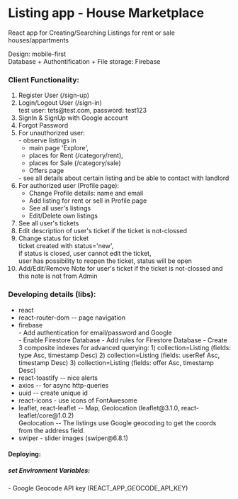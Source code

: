 # Listing app - House Marketplace

React app for Creating/Searching Listings for rent or sale houses/appartments

Design: mobile-first<br>
Database + Authontification + File storage: Firebase

### Client Functionality:
<ol>
  <li>Register User (/sign-up)</li>
  <li>Login/Logout User (/sign-in)<br>
      test user: tets@test.com, password: test123        
  </li>
  <li>SignIn & SignUp with Google account </li>
  <li>Forgot Password
  </li>
  <li>For unauthorized user:<br> 
    - observe listings in <br>
      <ul>
        <li>main page 'Explore',</li>
        <li>places for Rent (/category/rent),</li>
        <li>places for Sale (/category/sale)</li>
        <li>Offers page</li>
      </ul>
    - see all details about certain listing and be able to contact with landlord
  </li>
  <li>For authorized user (Profile page):<br>
      <ul>
        <li>Change Profile details: name and email</li>
        <li>Add listing for rent or sell in Profile page</li>
        <li>See all user's listings</li>
        <li>Edit/Delete own listings</li>
      </ul>    
  </li>
  <li>See all user's tickets</li>
  <li>Edit description of user's ticket if the ticket is not-clossed</li>
  <li>Change status for ticket <br>
    ticket created with status='new',<br>
    if status is closed, user cannot edit the ticket, <br>
    user has possibility to reopen the ticket, status will be open</li>
  <li>Add/Edit/Remove Note for user's ticket if the ticket is not-clossed and this note is not from Admin</li>
</ol>

### Developing details (libs):
<ul>
  <li>react
  <li>react-router-dom -- page navigation</li>
  <li>firebase<br>
      - Add authentication for email/password and Google<br>
      - Enable Firestore Database
      - Add rules for Firestore Database
      - Create 3 composite indexes for advanced querying:
        1) collection=Listing (fields: type Asc, timestamp Desc)
        2) collection=Listing (fields: userRef Asc, timestamp Desc)
        3) collection=Listing (fields: offer Asc, timestamp Desc)    
  </li>
  <li>react-toastify -- nice alerts</li>
  <li>axios -- for async http-queries</li>
  <li>uuid -- create unique id</li>
  <li>react-icons - use icons of FontAwesome</li>
  <li>leaflet, react-leaflet -- Map, Geolocation (leaflet@3.1.0, react-leaflet/core@1.0.2)<br>
    Geolocation -- The listings use Google geocoding to get the coords from the address field.
  </li>
  <li>swiper - slider images (swiper@6.8.1)</li>
</ul>

#### Deploying:
<h5>set Environment Variables:</h5>
  - Google Geocode API key (REACT_APP_GEOCODE_API_KEY)

